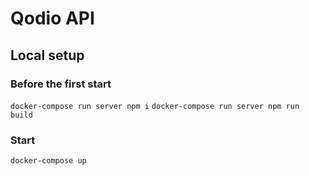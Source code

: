 # Qodio API

## Local setup

### Before the first start

`docker-compose run server npm i`
`docker-compose run server npm run build`

### Start

`docker-compose up`
